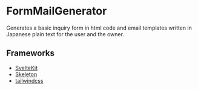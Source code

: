 # FormMailGenerator

Generates a basic inquiry form in html code and email templates written in Japanese plain text for the user and the owner.

## Frameworks
- [SvelteKit](https://kit.svelte.dev)
- [Skeleton](http://skeleton.dev)
- [tailwindcss](https://tailwindcss.com)

